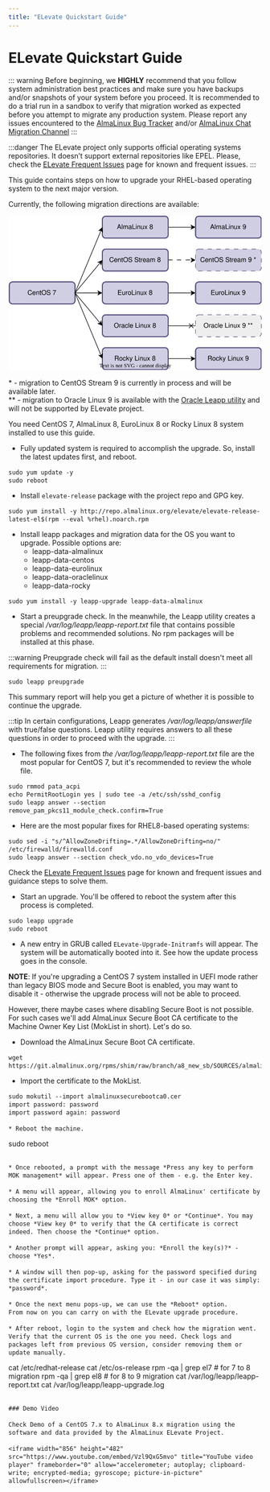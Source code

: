 ```yaml
---
title: "ELevate Quickstart Guide"
---
```


# ELevate Quickstart Guide

::: warning
Before beginning, we **HIGHLY** recommend that you follow system administration best practices and make sure you have backups and/or snapshots of your system before you proceed. It is recommended to do a trial run in a sandbox to verify that migration worked as expected before you attempt to migrate any production system. Please report any issues encountered to the [AlmaLinux Bug Tracker](https://bugs.almalinux.org) and/or [AlmaLinux Chat Migration Channel](https://chat.almalinux.org/almalinux/channels/migration)
:::

:::danger
The ELevate project only supports official operating systems repositories. It doesn’t support external repositories like EPEL. Please, check the [ELevate Frequent Issues](/elevate/ELevate-frequent-issues) page for known and frequent issues.
:::

This guide contains steps on how to upgrade your RHEL-based operating system to the next major version.

Currently, the following migration directions are available:

![image](/images/ELevate-scheme.svg)

\* - migration to CentOS Stream 9 is currently in process and will be available later. <br>
\** - migration to Oracle Linux 9 is available with the [Oracle Leapp utility](https://blogs.oracle.com/linux/post/upgrade-oracle-linux-8-to-oracle-linux-9-using-leapp) and will not be supported by ELevate project.

You need CentOS 7, AlmaLinux 8, EuroLinux 8 or Rocky Linux 8 system installed to use this guide.

* Fully updated system is required to accomplish the upgrade. So, install the latest updates first, and reboot.
```
sudo yum update -y
sudo reboot
```


* Install `elevate-release` package with the project repo and GPG key.
```
sudo yum install -y http://repo.almalinux.org/elevate/elevate-release-latest-el$(rpm --eval %rhel).noarch.rpm
```


* Install leapp packages and migration data for the OS you want to upgrade. Possible options are:
    * leapp-data-almalinux
    * leapp-data-centos
    * leapp-data-eurolinux
    * leapp-data-oraclelinux
    * leapp-data-rocky
```
sudo yum install -y leapp-upgrade leapp-data-almalinux
```

* Start a preupgrade check. In the meanwhile, the Leapp utility creates a special */var/log/leapp/leapp-report.txt* file that contains possible problems and recommended solutions. No rpm packages will be installed at this phase.

:::warning
Preupgrade check will fail as the default install doesn't meet all requirements for migration.
:::

```
sudo leapp preupgrade
```

This summary report will help you get a picture of whether it is possible to continue the upgrade.

:::tip
In certain configurations, Leapp generates */var/log/leapp/answerfile* with true/false questions. Leapp utility requires answers to all these questions in order to proceed with the upgrade.
:::

* The following fixes from *the /var/log/leapp/leapp-report.txt* file are the most popular for CentOS 7, but it's recommended to review the whole file.
```
sudo rmmod pata_acpi
echo PermitRootLogin yes | sudo tee -a /etc/ssh/sshd_config
sudo leapp answer --section remove_pam_pkcs11_module_check.confirm=True
```

* Here are the most popular fixes for RHEL8-based operating systems:
```
sudo sed -i "s/^AllowZoneDrifting=.*/AllowZoneDrifting=no/" /etc/firewalld/firewalld.conf
sudo leapp answer --section check_vdo.no_vdo_devices=True
```
Check the [ELevate Frequent Issues](/elevate/ELevate-frequent-issues) page for known and frequent issues and guidance steps to solve them.

* Start an upgrade. You'll be offered to reboot the system after this process is completed.
```
sudo leapp upgrade
sudo reboot
```

* A new entry in GRUB called `ELevate-Upgrade-Initramfs` will appear. The system will be automatically booted into it.
   See how the update process goes in the console.

**NOTE**: If you're upgrading a CentOS 7 system installed in UEFI mode rather than legacy BIOS mode and Secure Boot is enabled, you may want to disable it - otherwise the upgrade process will not be able to proceed.

However, there maybe cases where disabling Secure Boot is not possible. For such cases we'll add AlmaLinux Secure Boot CA certificate to the Machine Owner Key List (MokList in short). Let's do so.

* Download the AlmaLinux Secure Boot CA certificate.

```
wget https://git.almalinux.org/rpms/shim/raw/branch/a8_new_sb/SOURCES/almalinuxsecurebootca0.cer
```

* Import the certificate to the MokList.

```
sudo mokutil --import almalinuxsecurebootca0.cer
import password: password
import password again: password

* Reboot the machine.

```
sudo reboot
```

* Once rebooted, a prompt with the message *Press any key to perform MOK management* will appear. Press one of them - e.g. the Enter key.

* A menu will appear, allowing you to enroll AlmaLinux' certificate by choosing the *Enroll MOK* option.

* Next, a menu will allow you to *View key 0* or *Continue*. You may choose *View key 0* to verify that the CA certificate is correct indeed. Then choose the *Continue* option.

* Another prompt will appear, asking you: *Enroll the key(s)?* - choose *Yes*.

* A window will then pop-up, asking for the password specified during the certificate import procedure. Type it - in our case it was simply: *password*.

* Once the next menu pops-up, we can use the *Reboot* option.  
From now on you can carry on with the ELevate upgrade procedure.

* After reboot, login to the system and check how the migration went. Verify that the current OS is the one you need. Check logs and packages left from previous OS version, consider removing them or update manually.
```
cat /etc/redhat-release
cat /etc/os-release
rpm -qa | grep el7 # for 7 to 8 migration
rpm -qa | grep el8 # for 8 to 9 migration
cat /var/log/leapp/leapp-report.txt
cat /var/log/leapp/leapp-upgrade.log
```

### Demo Video

Check Demo of a CentOS 7.x to AlmaLinux 8.x migration using the software and data provided by the AlmaLinux ELevate Project. 

<iframe width="856" height="482" src="https://www.youtube.com/embed/Vzl9QxG5mvo" title="YouTube video player" frameborder="0" allow="accelerometer; autoplay; clipboard-write; encrypted-media; gyroscope; picture-in-picture" allowfullscreen></iframe>

